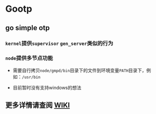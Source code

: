 # Gootp

## go simple otp

### `kernel`提供`supervisor` `gen_server`类似的行为

### `node`提供多节点功能

- 需要自行拷贝`node/gmpd/bin`目录下的文件到环境变量`PATH`目录下，例如：`/usr/bin`

- 目前暂时没有支持windows的想法

## 更多详情请查阅 [WIKI](https://github.com/liangmanlin/gootp/wiki)
